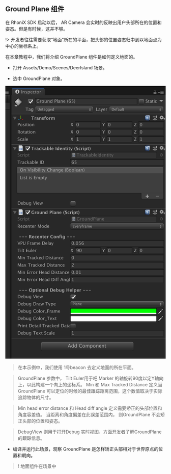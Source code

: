## Ground Plane 组件

在 RhoniX SDK 启动以后， AR Camera 会实时的反映出用户头部所在的位置和姿态。但是有时候，这并不够。

!> 开发者往往需要获取“地面”所在的平面，把头部的位置姿态归中到以地面点为中心的坐标系上。

在本章教程中，我们将介绍 GroundPlane 组件是如何定义地面的。


- 打开 Assets/Demo/Scenes/DeerIsland 场景。

- 选中 GroundPlane 对象。

![Logo](https://raw.githubusercontent.com/yinyuanqings/AIOSDK/gh-pages/img/GroundPlane-Inspector.png ':size=450X400')

> 在本示例中，我们使用 1号beacon 去定义地面的所在平面。

> GroundPlane 参数中， Tilt Euler用于吧 Marker 的轴旋转90度以定Y轴向上，以此构建一个向上的坐标系。
> Min 和 Max Tracked Distance 定义当GroundPlane 可以定位的时候的最佳跟踪距离范围，这个数值取决于实际追踪物体的尺寸。

> Min head error distance 和 Head diff angle 定义需要矫正的头部位置和角度容差值。 当距离和角度偏差在此误差范围内， 则GroundPlane 不会矫正头部的位置和姿态。

> DebugView 则用于打开Debug 实时视图，方面开发者了解GroundPlane 的跟踪信息。

- 编译并运行此场景，观察 GroundPlane 是怎样矫正头部相对于世界原点的位置和朝向。

>! 地面组件在场景中